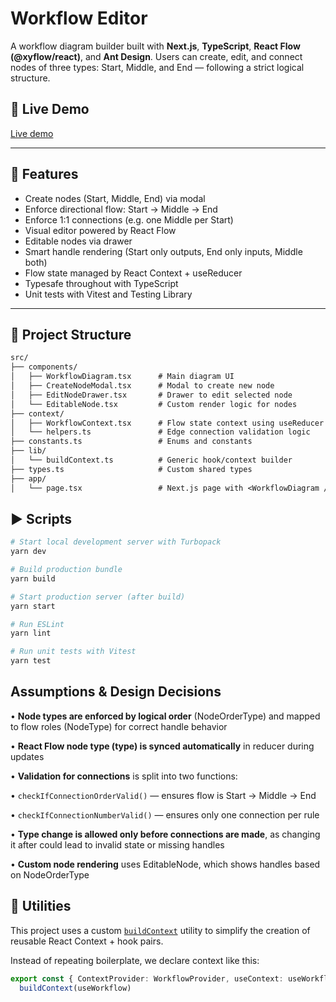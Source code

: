 # Workflow Editor

A workflow diagram builder built with **Next.js**, **TypeScript**, **React Flow (@xyflow/react)**, and **Ant Design**. Users can create, edit, and connect nodes of three types: Start, Middle, and End — following a strict logical structure.

## 🚀 Live Demo

[Live demo](https://nextjs-flow-ant.vercel.app/)

---

## 🧠 Features

- Create nodes (Start, Middle, End) via modal
- Enforce directional flow: Start → Middle → End
- Enforce 1:1 connections (e.g. one Middle per Start)
- Visual editor powered by React Flow
- Editable nodes via drawer
- Smart handle rendering (Start only outputs, End only inputs, Middle both)
- Flow state managed by React Context + useReducer
- Typesafe throughout with TypeScript
- Unit tests with Vitest and Testing Library

---

## 📁 Project Structure

```txt
src/
├── components/
│   ├── WorkflowDiagram.tsx      # Main diagram UI
│   ├── CreateNodeModal.tsx      # Modal to create new node
│   ├── EditNodeDrawer.tsx       # Drawer to edit selected node
│   └── EditableNode.tsx         # Custom render logic for nodes
├── context/
│   ├── WorkflowContext.tsx      # Flow state context using useReducer
│   └── helpers.ts               # Edge connection validation logic
├── constants.ts                 # Enums and constants
├── lib/
│   └── buildContext.ts          # Generic hook/context builder
├── types.ts                     # Custom shared types
├── app/
│   └── page.tsx                 # Next.js page with <WorkflowDiagram />
```

## ▶️ Scripts

```bash
# Start local development server with Turbopack
yarn dev

# Build production bundle
yarn build

# Start production server (after build)
yarn start

# Run ESLint
yarn lint

# Run unit tests with Vitest
yarn test
```

## Assumptions & Design Decisions

• **Node types are enforced by logical order** (NodeOrderType) and mapped to flow roles (NodeType) for correct handle behavior

• **React Flow node type (type) is synced automatically** in reducer during updates

• **Validation for connections** is split into two functions:

• `checkIfConnectionOrderValid()` — ensures flow is Start → Middle → End

• `checkIfConnectionNumberValid()` — ensures only one connection per rule

• **Type change is allowed only before connections are made**, as changing it after could lead to invalid state or missing handles

• **Custom node rendering** uses EditableNode, which shows handles based on NodeOrderType

## 🧰 Utilities

This project uses a custom [`buildContext`](https://gist.github.com/LeMark0/28c7c8d0edcafb76ea77f4a0948d88fc) utility to simplify the creation of reusable React Context + hook pairs.

Instead of repeating boilerplate, we declare context like this:

```ts
export const { ContextProvider: WorkflowProvider, useContext: useWorkflowContext } =
  buildContext(useWorkflow)
```
